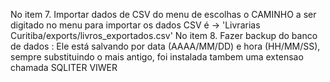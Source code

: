  No item 7. Importar dados de CSV do menu de escolhas o CAMINHO a ser digitado no menu para importar os dados CSV é -> 'Livrarias Curitiba/exports/livros_exportados.csv'
 No item 8. Fazer backup do banco de dados : Ele está salvando por data (AAAA/MM/DD) e hora (HH/MM/SS), sempre substituindo o mais antigo, foi instalada tambem uma extensao chamada SQLITER VIWER
